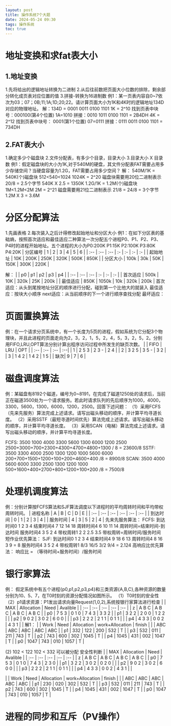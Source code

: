 ```yaml
---
layout: post
title: 操作系统7个大题
date: 2024-05-24 09:30
tags: 操作系统
toc: true
---
```

# 地址变换和求fat表大小
## 1.地址变换
1.先将给出的逻辑地址转换为二进制
2.从后往前数把页面大小位数的排除，剩余部分转化成页表对应位置的值
3.拼接-转换为16进制数
例1：某一页表内容自0~7依次为03；07；0B;11;1A;1D;20;22。请计算页面大小为1K和4K时的逻辑地址134D对应的物理地址。
解：134D = 0001 0011 0100 1101
    1K = 2^10  找到页表中块号：000100(第4个位置) 1A=1010  拼接：0010 1011 0100 1101 = 2B4DH
    4K = 2^12  找到页表中块号：  0001(第1个位置) 07=0111  拼接：0111 0011 0100 1101 = 734DH  
## 2.FAT表大小
1.确定多少个磁盘块
2.文件分配表，有多少个目录，目录大小
3.目录大小 X 目录数
例1：假定磁盘块的大小为1K,对于540M的硬盘，其文件分配表FAT需要占用多少存储空间？当硬盘容量为1.2G，FAT需要占用多少空间？
解： 540M/1K = 540K(个)磁盘块  512<540<1024 1024K = 2^20   磁盘块需要用20位二进制表示 20/8 = 2.5个字节 540K X 2.5 = 1350K
     1.2G/1K = 1.2M(个)磁盘块  1M<1.2M<2M   2M = 2^21 磁盘需要用21位二进制表示  21/8 = 24/8 = 3个字节  1.2M X 3 = 3.6M
# 分区分配算法
1.先画表格 2.每次装入之后计得修改起始地址和分区大小
例1：在如下分区表的基础熵，按照首次适应和最佳适应二种算法一次分配五个进程P0、P1、P2、P3、P4时的进程开始地址。五个进程的大小为P0:200K P1:15K P2:100K P3:80K P4:20K
| 分区编号 | 1 | 2 | 3 | 4 | 5 | 6 |
| :-- | :-- | :-- | :- | :- | :- | :- |
| 起始地址 | 10K | 200K | 250K | 320K | 500K | 850K |
| 分区大小 | 100k | 30k | 50K | 150K | 300K | 220K |

解：
|  | p0 | p1 | p2 | p3 | p4 |
| :-- | :-- | :-- | :- | :- | :- |
| 首次适应 | 500k | 10K | 320k | 25K | 200k |
| 最佳适应 | 850K | 1050k | 10k | 320k | 200k |
首次适应：从头到尾按地址分区的顺序进行分配，碰到第一个比他大的就装入
最佳适应：按块大小顺序
next适应：从当前顺序的下一个进行顺序查找分配
最坏适应：
# 页面置换算法
例：在一个请求分页系统中，有一个长度为5页的进程，假如系统为它分配3个物理块，并且此进程的页面走向为2，3，2，1，5，2，4，5，3，2，5，2。分别用FIFO,LRU,OPT算法分别计算出程序访问过程中所发生的缺页次数。
|   | FIFO  | LRU   | OPT |
| :-- | :-- | :-- | :--|
| 1 | 2 5 3 | 2 3 - | 2 4 |
| 2 | 3 2 5 | 3 5 - | 3 2 |
| 3 | 1 4 2 | 1 4 2 | 1 5 |
| 缺次| 9 | 7 | 6 | 

# 磁盘调度算法
例：某磁盘有8192个磁道，编号为0~8191，在完成了磁道1250处的请求后，当前正在磁道3500处为一个请求服务。若此时请求队列的先后顺序为1000，4000，3300，5600，1300，6000，1200，2500。回答下述问题：
（1）采用FCFS（先来先服务）算法完成上述请求。请写出磁头移动的顺序，并计算平均寻道长度。
（2）采用SSTF（最短寻道时间优先）算法完成上述请求。请写出磁头移动的顺序，并计算平均寻道长度。
（3）采用SCAN（电梯）算法完成上述请求。请写出磁头移动的顺序，并计算平均寻道长度。
 
  FCFS: 3500 1000 4000 3300 5600 1300 6000 1200 2500   2500+3000+700+2300+4300+4700+4800+1300 / 8 = 23600/8
  SSTF: 3500 3300 4000 2500 1300 1200 1000 5600 6000   200+700+1500+1200+100+200+4600+400 /8 = 8900/8
  SCAN: 3500 4000 5600 6000 3300 2500 1300 1200 1000   500+1600+400+2700+800+1200+100+200 /8 = 7500/8
 # 处理机调度算法
 例：分别计算按FCFS算法和SJF算法调度以下进程时的平均周转时间和平均带权周转时间。
 | 进程名称 | A | B | C | D | E |
 | :-- | :-- | :-- | :-- | :-- | :-- |
 | 到达时间 | 0 | 1 | 2 | 3 | 4 |
 | 服务时间 | 4 | 3 | 5 | 2 | 4 |
 先来先服务算法：
 FCFS: 到达时间0 1 2  3   4
       结束时间4 7 12 14  18
       周转时间4 6 10 11  14    周转时间=结束时间-到达时间
       服务时间4 3 5  2   4
       带权周转1 2 2  2.5 3.5   带权周转=周转时间/服务时间
短作业优先算法：
 SJF:  到达时间0 1  2  3  4
       结束时间4 9  18 6  13
       周转时间4 8  16 3  9                     = 8
       服务时间4 3  5  2  4
       带权周转1 8/3 16/5 3/2 9/4               = 2.124
高响应比优先算法： 响应比 = （等待时间+服务时间）/服务时间
# 银行家算法
例： 假定系统中有五个进程{p0,p1,p2,p3,p4}和三类资源{A,B,C},各种资源的数量分别为10、5、7，在T0时刻的资源分配情况如图所示。
（1）T0时刻的安全性
（2）p1请求资源：P1发出请求向量Request(1,0,2),系统按银行家算法进行检查
|     | MAX   | Allocation | Need  | Avalible |
| :-- | :-- | :-- | :-- | :-- |
| z   | A B C | A B C      | A B C | A B C    |
| p0  | 7 5 3 | 0 1 0      | 7 4 3 | 3 3 2    |
| p1  | 3 2 2 | 2 0 0      | 1 2 2 |          |
| p2  | 9 0 2 | 3 0 2      | 6 0 0 |          |
| p3  | 2 2 2 | 2 1 1      | 0 1 1 |          |
| p4  | 4 3 3 | 0 0 2      | 4 3 1 |          |
 解1：
  |    |  Work  | Need | Allocation | work+Allocation |  finish |
  |    |  ABC   | ABC  | ABC        |         ABC     |  ABC    |
  | p1 |  332   | 122  | 200        |         532     |  T    |
  | p3 |  532   | 011  | 211        |         743     |  T    |
  | p2 |  743   | 600  | 302        |        1045     |  T    |
  | p4 | 1045   | 431  | 002        |        1047     |  T    |
  | p0 | 1047   | 743  | 010        |        1057     |  T    |
  
(2) 102 < 122
    102 < 332 可以被分配
    安全性判断
|     | MAX   | Allocation | Need  | Avalible |
| :-- | :-- | :-- | :-- | :-- |
| z   | A B C | A B C      | A B C | A B C    |
| p0  | 7 5 3 | 0 1 0      | 7 4 3 | 2 3 0    |
| p1  | 3 2 2 | 3 0 2      | 0 2 0 |          |
| p2  | 9 0 2 | 3 0 2      | 6 0 0 |          |
| p3  | 2 2 2 | 2 1 1      | 0 1 1 |          |
| p4  | 4 3 3 | 0 0 2      | 4 3 1 |          |

  |    |  Work  | Need | Allocation | work+Allocation |  finish |
  |    |  ABC   | ABC  | ABC        |         ABC     |  ABC    |
  | p1 |  230   | 020  | 302        |         532     |  T    |
  | p3 |  532   | 011  | 211        |         743     |  T    |
  | p2 |  743   | 600  | 302        |        1045     |  T    |
  | p4 | 1045   | 431  | 002        |        1047     |  T    |
  | p0 | 1047   | 743  | 010        |        1057     |  T    |
 # 进程的同步和互斥（PV操作）  
   
   
   
